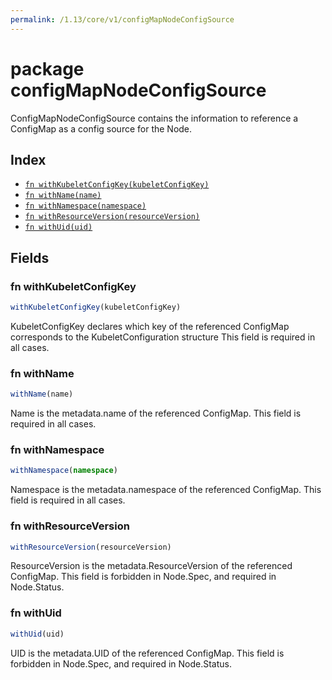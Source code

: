 ```yaml
---
permalink: /1.13/core/v1/configMapNodeConfigSource
---
```


# package configMapNodeConfigSource

ConfigMapNodeConfigSource contains the information to reference a ConfigMap as a config source for the Node.

## Index

* [`fn withKubeletConfigKey(kubeletConfigKey)`](#fn-withkubeletconfigkey)
* [`fn withName(name)`](#fn-withname)
* [`fn withNamespace(namespace)`](#fn-withnamespace)
* [`fn withResourceVersion(resourceVersion)`](#fn-withresourceversion)
* [`fn withUid(uid)`](#fn-withuid)

## Fields

### fn withKubeletConfigKey

```ts
withKubeletConfigKey(kubeletConfigKey)
```

KubeletConfigKey declares which key of the referenced ConfigMap corresponds to the KubeletConfiguration structure This field is required in all cases.

### fn withName

```ts
withName(name)
```

Name is the metadata.name of the referenced ConfigMap. This field is required in all cases.

### fn withNamespace

```ts
withNamespace(namespace)
```

Namespace is the metadata.namespace of the referenced ConfigMap. This field is required in all cases.

### fn withResourceVersion

```ts
withResourceVersion(resourceVersion)
```

ResourceVersion is the metadata.ResourceVersion of the referenced ConfigMap. This field is forbidden in Node.Spec, and required in Node.Status.

### fn withUid

```ts
withUid(uid)
```

UID is the metadata.UID of the referenced ConfigMap. This field is forbidden in Node.Spec, and required in Node.Status.